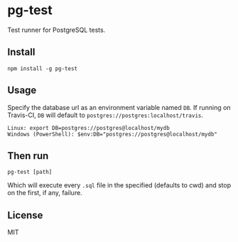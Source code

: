 pg-test
===

Test runner for PostgreSQL tests.

Install
---

`npm install -g pg-test`

Usage
---

Specify the database url as an environment variable named `DB`.
If running on Travis-CI, `DB` will default to `postgres://postgres:localhost/travis`.

```
Linux: export DB=postgres://postgres@localhost/mydb
Windows (PowerShell): $env:DB="postgres://postgres@localhost/mydb"
```

Then run
---

`pg-test [path]`

Which will execute every `.sql` file in the specified (defaults to cwd)
and stop on the first, if any, failure.

License
---

MIT
